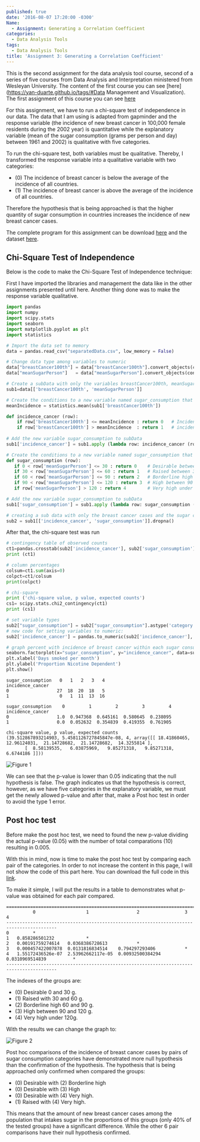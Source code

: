 ```yaml
---
published: true
date: '2016-08-07 17:20:00 -0300'
Name:
  - Assignment: Generating a Correlation Coefficient
categories:
  - Data Analysis Tools
tags:
  - Data Analysis Tools
title: 'Assignment 3: Generating a Correlation Coefficient'
---
```

This is the second assignment for the data analysis tool course, second of a series of five courses from Data Analysis and Interpretation ministered from Wesleyan University.
The content of the first course you can see [here](https://yan-duarte.github.io/tags/#Data Management and Visualization).
The first assignment of this course you can see [here](https://yan-duarte.github.io/2016/DAT-Assignment1/)

For this assignment, we have to run a chi-square test of independence in our data.
The data that I am using is adapted from gapminder and the response variable (the incidence of new breast cancer in 100,000 female residents during the 2002 year) is quantitative while the explanatory variable (mean of the sugar consumption (grams per person and day) between 1961 and 2002) is qualitative with five categories.
 
To run the chi-square test, both variables must be qualitative. 
Thereby, I transformed the response variable into a qualitative variable with two categories:

  - (0) The incidence of breast cancer is below the average of the incidence of all countries.
  - (1) The incidence of breast cancer is above the average of the incidence of all countries.

Therefore the hypothesis that is being approached is that the higher quantity of sugar consumption in countries increases the incidence of new breast cancer cases.

The complete program for this assignment can be download [here](https://yan-duarte.github.io/archives/dat-assignment2.py) and the dataset [here](https://yan-duarte.github.io/archives/separatedData.csv).


## **Chi-Square Test of Independence**

Below is the code to make the Chi-Square Test of Independence technique:

First I have imported the libraries and management the data like in the other assignments presented until here. Another thing done was to make the response variable qualitative.

```python
import pandas
import numpy
import scipy.stats
import seaborn
import matplotlib.pyplot as plt
import statistics

# Import the data set to memory
data = pandas.read_csv("separatedData.csv", low_memory = False)

# Change data type among variables to numeric
data["breastCancer100th"] = data["breastCancer100th"].convert_objects(convert_numeric=True)
data["meanSugarPerson"]   = data["meanSugarPerson"].convert_objects(convert_numeric=True)

# Create a subData with only the variables breastCancer100th, meanSugarPerson, meanFoodPerson, meanCholesterol
sub1=data[['breastCancer100th', 'meanSugarPerson']]

# Create the conditions to a new variable named sugar_consumption that will categorize the meanSugarPerson answers
meanIncidence = statistics.mean(sub1['breastCancer100th'])

def incidence_cancer (row):
    if row['breastCancer100th'] <= meanIncidence : return 0   # Incidence of breast cancer is below the average of the incidence of all countries.
    if row['breastCancer100th'] > meanIncidence  : return 1   # incidence of breast cancer is above the average of the incidence of all countries.
    
# Add the new variable sugar_consumption to subData
sub1['incidence_cancer'] = sub1.apply (lambda row: incidence_cancer (row),axis=1)

# Create the conditions to a new variable named sugar_consumption that will categorize the meanSugarPerson answers
def sugar_consumption (row):
   if 0 < row['meanSugarPerson'] <= 30 : return 0    # Desirable between 0 and 30 g.
   if 30 < row['meanSugarPerson'] <= 60 : return 1   # Raised between 30 and 60 g.
   if 60 < row['meanSugarPerson'] <= 90 : return 2   # Borderline high between 60 and 90 g.
   if 90 < row['meanSugarPerson'] <= 120 : return 3  # High between 90 and 120 g.
   if row['meanSugarPerson'] > 120 : return 4        # Very high under 120g.

# Add the new variable sugar_consumption to subData
sub1['sugar_consumption'] = sub1.apply (lambda row: sugar_consumption (row),axis=1)

# creating a sub data with only the breast cancer cases and the sugar consumption mean
sub2 = sub1[['incidence_cancer', 'sugar_consumption']].dropna()
```

After that, the chi-square test was run

```python 
# contingency table of observed counts
ct1=pandas.crosstab(sub2['incidence_cancer'], sub2['sugar_consumption'])
print (ct1)

# column percentages
colsum=ct1.sum(axis=0)
colpct=ct1/colsum
print(colpct)

# chi-square
print ('chi-square value, p value, expected counts')
cs1= scipy.stats.chi2_contingency(ct1)
print (cs1)

# set variable types
sub2["sugar_consumption"] = sub2["sugar_consumption"].astype('category')
# new code for setting variables to numeric:
sub2['incidence_cancer'] = pandas.to_numeric(sub2['incidence_cancer'], errors='coerce')

# graph percent with incidence of breast cancer within each sugar consumption group
seaborn.factorplot(x="sugar_consumption", y="incidence_cancer", data=sub2, kind="bar", ci=None)
plt.xlabel('Days smoked per month')
plt.ylabel('Proportion Nicotine Dependent')
plt.show()
```

```
sugar_consumption   0   1   2   3   4
incidence_cancer                     
0                  27  18  20  18   5
1                   0   1  11  13  16

sugar_consumption    0         1         2         3         4
incidence_cancer                                              
0                  1.0  0.947368  0.645161  0.580645  0.238095
1                  0.0  0.052632  0.354839  0.419355  0.761905

chi-square value, p value, expected counts
(39.512867893214903, 5.4581126727845847e-08, 4, array([[ 18.41860465,  12.96124031,  21.14728682,  21.14728682,  14.3255814 ],
       [  8.58139535,   6.03875969,   9.85271318,   9.85271318,   6.6744186 ]]))
```

![Figure 1]({{site.baseurl}}/yan-duarte.github.io/images/dat-assignment2/dat-ass2-fig1.png)

We can see that the p-value is lower than 0.05 indicating that the null hypothesis is false.
The graph indicates us that the hypothesis is correct, however, as we have five categories in the explanatory variable, we must get the newly allowed p-value and after that, make a Post hoc test in order to avoid the type 1 error.

## **Post hoc test**

Before make the post hoc test, we need to found the new p-value dividing the actual p-value (0.05) with the number of total comparations (10) resulting in 0.005.

With this in mind, now is time to make the post hoc test by comparing each pair of the categories.
In order to not increase the content in this page, I will not show the code of this part here. You can download the full code in this [link](https://yan-duarte.github.io/archives/dat-assignment2.py).

To make it simple, I will put the results in a table to demonstrates what p-value was obtained for each pair compared.

```
=========================================================================================
          0                   1                  2                 3                 4
-----------------------------------------------------------------------------------------
0         *
1   0.858286501232            *
2   0.00191759274614   0.0368386728613           *
3   0.000457422007878  0.0131816834514    0.794297293406           *
4   1.55172436526e-07  2.53962662117e-05  0.00932500384294  0.0310969514839          *      
-----------------------------------------------------------------------------------------
```

The indexes of the groups are: 

  - (0) Desirable 0 and 30 g.
  - (1) Raised with 30 and 60 g.
  - (2) Borderline high 60 and 90 g.
  - (3) High between 90 and 120 g.
  - (4) Very high under 120g.
  
With the results we can change the graph to:

![Figure 2]({{site.baseurl}}/yan-duarte.github.io/images/dat-assignment2/dat-ass2-fig2.png)

Post hoc comparisons of the incidence of breast cancer cases by pairs of sugar consumption categories have demonstrated more null hypothesis than the confirmation of the hypothesis.
The hypothesis that is being approached only confirmed when compared the groups:

  - (0) Desirable with (2) Borderline high
  - (0) Desirable with (3) High
  - (0) Desirable with (4) Very high.
  - (1) Raised with (4) Very high.

This means that the amount of new breast cancer cases among the population that intakes sugar in the proportions of this groups (only 40% of the tested groups) have a significant difference. While the other 6 pair comparisons have their null hypothesis confirmed.
